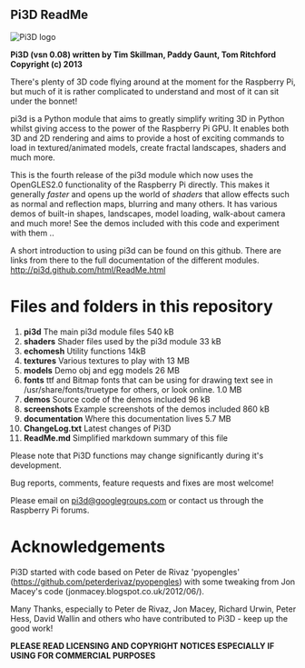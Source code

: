 ## **Pi3D ReadMe**

![Pi3D logo](http://pi3d.github.com/html/_images/rpilogoshad128.png)

**Pi3D (vsn 0.08) written by Tim Skillman, Paddy Gaunt, Tom Ritchford Copyright (c) 2013**

There's plenty of 3D code flying around at the moment for the Raspberry Pi,
but much of it is rather complicated to understand and most of it can sit
under the bonnet!

pi3d is a Python module that aims to greatly simplify writing 3D in Python
whilst giving access to the power of the Raspberry Pi GPU. It enables both
3D and 2D rendering and aims to provide a host of exciting commands to load
in textured/animated models, create fractal landscapes, shaders and much more.

This is the fourth release of the pi3d module which now uses the OpenGLES2.0
functionality of the Raspberry Pi directly. This makes it generally *faster*
and opens up the world of *shaders* that allow effects such as normal and 
reflection maps, blurring and many others. It has various demos of built-in
shapes, landscapes, model loading, walk-about camera and much more! See the demos
included with this code and experiment with them ..

A short introduction to using pi3d can be found on this github. There are links from there
to the full documentation of the different modules.
http://pi3d.github.com/html/ReadMe.html

# Files and folders in this repository

1.  **pi3d** The main pi3d module files 540 kB
2.  **shaders** Shader files used by the pi3d module 33 kB
3.  **echomesh** Utility functions 14kB
4.  **textures** Various textures to play with 13 MB
5.  **models** Demo obj and egg models 26 MB
6.  **fonts** ttf and Bitmap fonts that can be using for drawing text see in
    /usr/share/fonts/truetype for others, or look online. 1.0 MB
7.  **demos** Source code of the demos included 96 kB
8.  **screenshots** Example screenshots of the demos included 860 kB
9.  **documentation** Where this documentation lives 5.7 MB
10.  **ChangeLog.txt** Latest changes of Pi3D
11.  **ReadMe.md** Simplified markdown summary of this file

Please note that Pi3D functions may change significantly during it's development.

Bug reports, comments, feature requests and fixes are most welcome!

Please email on pi3d@googlegroups.com or contact us through the Raspberry Pi forums.

# Acknowledgements

Pi3D started with code based on Peter de Rivaz 'pyopengles' (https://github.com/peterderivaz/pyopengles)
with some tweaking from Jon Macey's code (jonmacey.blogspot.co.uk/2012/06/). 

Many Thanks, especially to Peter de Rivaz, Jon Macey, Richard Urwin, Peter Hess, David Wallin
and others who have contributed to Pi3D - keep up the good work!

**PLEASE READ LICENSING AND COPYRIGHT NOTICES ESPECIALLY IF USING FOR COMMERCIAL PURPOSES**
